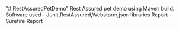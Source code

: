 "# RestAssuredPetDemo" 
Rest Assured pet demo using Maven build.
Software used - Junit,RestAssured,Webstorm,json libraries
Report - Surefire Report